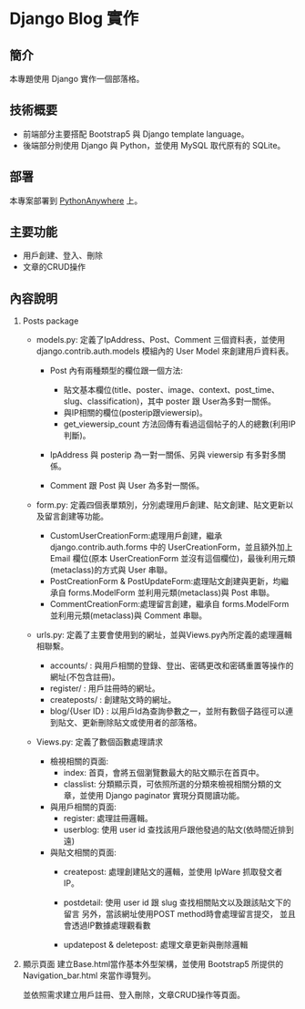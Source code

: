 # Django Blog 實作
## 簡介

本專題使用 Django 實作一個部落格。

## 技術概要

- 前端部分主要搭配 Bootstrap5 與 Django template language。
- 後端部分則使用 Django 與 Python，並使用 MySQL 取代原有的 SQLite。

## 部署

本專案部署到 [PythonAnywhere](http://oove.pythonanywhere.com/) 上。

## 主要功能

* 用戶創建、登入、刪除
* 文章的CRUD操作
  
## 內容說明
1. Posts package
   * models.py: 定義了IpAddress、Post、Comment 三個資料表，並使用 django.contrib.auth.models 模組內的 User Model 來創建用戶資料表。
     - Post 內有兩種類型的欄位跟一個方法:
       + 貼文基本欄位(title、poster、image、context、post_time、slug、classification)，其中 poster 跟 User為多對一關係。
       + 與IP相關的欄位(posterip跟viewersip)。
       + get_viewersip_count 方法回傳有看過這個帖子的人的總數(利用IP判斷)。
         
     - IpAddress 與 posterip 為一對一關係、另與 viewersip 有多對多關係。
     - Comment 跟 Post 與 User 為多對一關係。
       
   * form.py: 定義四個表單類別，分別處理用戶創建、貼文創建、貼文更新以及留言創建等功能。
     - CustomUserCreationForm:處理用戶創建，繼承django.contrib.auth.forms 中的 UserCreationForm，並且額外加上 Email 欄位(原本 UserCreationForm 並沒有這個欄位)，最後利用元類(metaclass)的方式與 User 串聯。
     - PostCreationForm & PostUpdateForm:處理貼文創建與更新，均繼承自 forms.ModelForm 並利用元類(metaclass)與 Post 串聯。
     - CommentCreationForm:處理留言創建，繼承自 forms.ModelForm 並利用元類(metaclass)與 Comment 串聯。
       
   * urls.py: 定義了主要會使用到的網址，並與Views.py內所定義的處理邏輯相聯繫。
     - accounts/ : 與用戶相關的登錄、登出、密碼更改和密碼重置等操作的網址(不包含註冊)。
     - register/ : 用戶註冊時的網址。
     - createposts/ : 創建貼文時的網址。
     - blog/{User ID} : 以用戶Id為查詢參數之一，並附有數個子路徑可以連到貼文、更新刪除貼文或使用者的部落格。
       
   *  Views.py: 定義了數個函數處理請求
      + 檢視相關的頁面:
        - index: 首頁，會將五個瀏覽數最大的貼文顯示在首頁中。
        - classlist: 分類顯示頁，可依照所選的分類來檢視相關分類的文章，並使用 Django paginator 實現分頁閱讀功能。
      + 與用戶相關的頁面:
        - register: 處理註冊邏輯。
        - userblog: 使用 user id 查找該用戶跟他發過的貼文(依時間近排到遠)
      + 與貼文相關的頁面:
        - createpost: 處理創建貼文的邏輯，並使用 IpWare 抓取發文者IP。
        - postdetail: 使用 user id 跟 slug 查找相關貼文以及跟該貼文下的留言
          另外，當該網址使用POST method時會處理留言提交，
          並且會透過IP數據處理觀看數

        - updatepost & deletepost: 處理文章更新與刪除邏輯
         
2. 顯示頁面
   建立Base.html當作基本外型架構，並使用 Bootstrap5 所提供的 Navigation_bar.html 來當作導覽列。

   並依照需求建立用戶註冊、登入刪除，文章CRUD操作等頁面。
         
        
   
     
       
       


